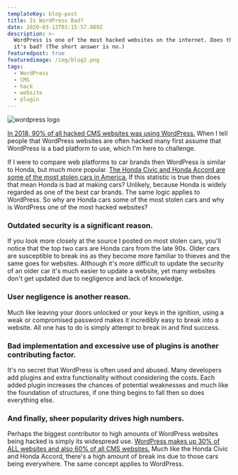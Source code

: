 ```yaml
---
templateKey: blog-post
title: Is WordPress Bad?
date: 2020-03-12T01:15:57.089Z
description: >-
  WordPress is one of the most hacked websites on the internet. Does that mean
  it's bad? (The short answer is no.)
featuredpost: true
featuredimage: /img/blog2.png
tags:
  - WordPress
  - CMS
  - hack
  - website
  - plugin
---
```

![wordpress logo](/img/blog2.png "wordpress logo")

[In 2018, 90% of all hacked CMS websites was using WordPress.](https://www.cmsmax.com/blog/cms-hacks-in-2018) When I tell people that WordPress websites are often hacked many first assume that WordPress is a bad platform to use, which I'm here to challenge.

If I were to compare web platforms to car brands then WordPress is similar to Honda, but much more popular. [The Honda Civic and Honda Accord are some of the most stolen cars in America.](https://www.forbes.com/sites/jimgorzelany/2018/09/18/hottest-wheels-the-most-stolen-new-and-used-cars-in-the-u-s/) If this statistic is true then does that mean Honda is bad at making cars? Unlikely, because Honda is widely regarded as one of the best car brands. The same logic applies to WordPress. So why are Honda cars some of the most stolen cars and why is WordPress one of the most hacked websites?

### Outdated security is a significant reason.

If you look more closely at the source I posted on most stolen cars, you'll notice that the top two cars are Honda cars from the late 90s. Older cars are susceptible to break ins as they become more familiar to thieves and the same goes for websites. Although it's more difficult to update the security of an older car it's much easier to update a website, yet many websites don't get updated due to negligence and lack of knowledge.

### User negligence is another reason.

Much like leaving your doors unlocked or your keys in the ignition, using a weak or compromised password makes it incredibly easy to break into a website. All one has to do is simply attempt to break in and find success.

### Bad implementation and excessive use of plugins is another contributing factor.

It's no secret that WordPress is often used and abused. Many developers add plugins and extra functionality without considering the costs. Each added plugin increases the chances of potential weaknesses and much like the foundation of structures, if one thing begins to fall then so does everything else.

### And finally, sheer popularity drives high numbers.

Perhaps the biggest contributor to high amounts of WordPress websites being hacked is simply its widespread use. [WordPress makes up 30% of ALL websites and also 60% of all CMS websites.](https://kinsta.com/wordpress-market-share/) Much like the Honda Civic and Honda Accord, there's a high amount of break ins due to those cars being everywhere. The same concept applies to WordPress.
